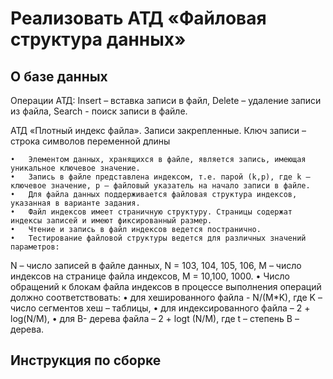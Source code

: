 # Реализовать АТД «Файловая структура данных»
## О базе данных
Операции АТД:
Insert – вставка записи в файл,
Delete – удаление записи из файла,
Search - поиск записи в файле.

АТД «Плотный индекс файла». Записи закрепленные. Ключ записи – строка символов переменной длины

	•	Элементом данных, хранящихся в файле, является запись, имеющая уникальное ключевое значение.
	•	Запись в файле представлена индексом, т.е. парой (k,p), где k – ключевое значение, p – файловый указатель на начало записи в файле.
	•	Для файла данных поддерживается файловая структура индексов, указанная в варианте задания.
	•	Файл индексов имеет страничную структуру. Страницы содержат индексы записей и имеют фиксированный размер.
	•	Чтение и запись в файл индексов ведется постранично.
	•	Тестирование файловой структуры ведется для различных значений параметров:
N – число записей в файле данных, N = 103, 104, 105, 106,
M – число индексов на странице файла индексов, M = 10,100, 1000.
	•	Число обращений к блокам файла индексов в процессе выполнения операций должно соответствовать:
	•	для хешированного файла  - N/(M*K), где K – число сегментов хеш – таблицы,
	•	для индексированного файла – 2 + log(N/M),
	•	для B- дерева файла – 2 + logt (N/M), где t – степень В – дерева.


## Инструкция по сборке